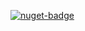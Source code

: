 [![nuget-badge](https://img.shields.io/badge/nuget-active-blue.svg)](https://www.nuget.org/packages/NequeoCodeGeneration)
